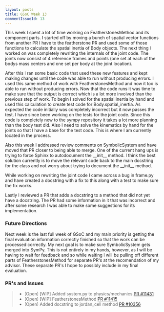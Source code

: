 ```yaml
---
layout: posts
title: GSoC Week 13
commentIssueId: 13
---
```


This week I spent a lot of time working on FeatherstonesMethod and its
component parts. I started off by moving a bunch of spatial vector functions
from another PR I have to the featherstone PR and used some of those functions
to calculate the spatial inertia of Body objects. The next thing I worked on
was completely rewriting the internals of the joint code. The joints now
consist of 4 reference frames and points (one set at each of the bodys mass
centers and one set per body at the joint location).

After this I ran some basic code that used these new features and kept making
changes until the code was able to run without producing errors. I used this
same method of work with FeatherstonesMethod and now it too is able to run
without producing errors. Now that the code runs it was time to make sure that
the output is correct which is a lot more involved than the previous step of
work. To begin I solved for the spatial inertia by hand and used this
calculation to create test code for Body.spatial_inertia. As expected the code
initially was completely incorrect but it now passes the test. I have since
been working on the tests for the joint code. Since this code is completely new
to the sympy repository it takes a lot more planning than the body test did.
Also I need to solve the kinematics by hand for the joints so that I have a
base for the test code. This is where I am currently located in the process.

Also this week I addressed review comments on SymbolicSystem and have moved
that PR closer to being able to merge. One of the current hang ups is trying to
force Sphinx to autodocument the \_\_init\_\_ method. I think the best solution
currently is to move the relevant code back to the main docstring for the class
and not worry about trying to document the \_\_init\_\_ method.

While working on rewriting the joint code I came across a bug in frame.py and
have created a docstring with a fix to this along with a test to make sure the
fix works.

Lastly I reviewed a PR that adds a docstring to a method that did not yet have
a docstring. The PR had some information in it that was incorrect and after
some research I was able to make some suggestions for its implementation.

### Future Directions

Next week is the last full week of GSoC and my main priority is getting the
final evaluation information correctly finished so that the work can be
processed correctly. My next goal is to make sure SymbolicSystem gets merged
into SymPy. This is not entirely in my hands, however, as I will be having to
wait for feedback and so while waiting I will be pulling off different parts of
FeatherstonesMethod for separate PR's at the recomendation of my advisor. These
separate PR's I hope to possibly include in my final evaluation.

### PR's and Issues

> - (Open) [WIP] Added system.py to physics/mechanics [PR
    #11431](https://github.com/sympy/sympy/pull/11431)
> - (Open) [WIP] FeatherstonesMethod [PR
    #11415](https://github.com/sympy/sympy/pull/11415)
> - (Open) Added docstring to jordan_cell method [PR
>   #10356](https://github.com/sympy/sympy/pull/10356)
